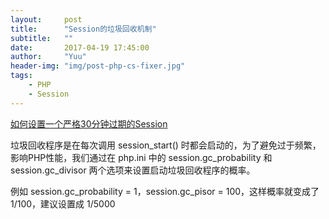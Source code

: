 ```yaml
---
layout:     post
title:      "Session的垃圾回收机制"
subtitle:   ""
date:       2017-04-19 17:45:00
author:     "Yuu"
header-img: "img/post-php-cs-fixer.jpg"
tags:
    - PHP
    - Session
---
```


[如何设置一个严格30分钟过期的Session](http://www.laruence.com/2012/01/10/2469.html)

垃圾回收程序是在每次调用 session_start() 时都会启动的，为了避免过于频繁，影响PHP性能，我们通过在 php.ini 中的 session.gc_probability 和 session.gc_divisor 两个选项来设置启动垃圾回收程序的概率。

例如 session.gc_probability = 1，session.gc_pisor = 100，这样概率就变成了 1/100，建议设置成 1/5000
